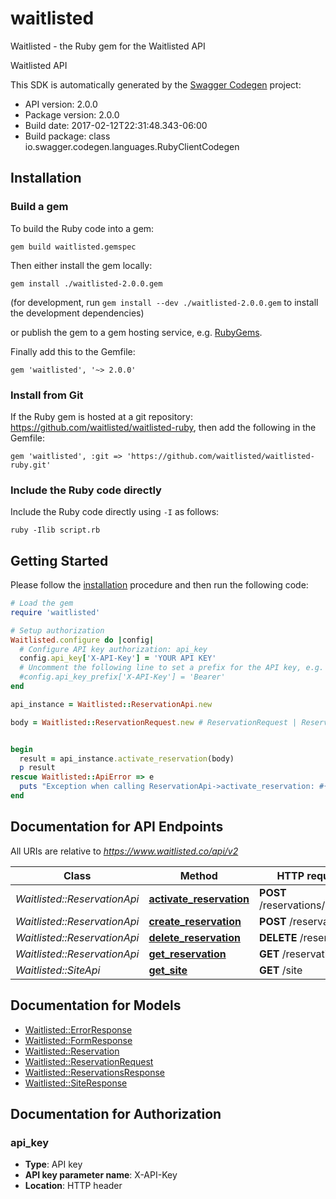 # waitlisted

Waitlisted - the Ruby gem for the Waitlisted API

Waitlisted API

This SDK is automatically generated by the [Swagger Codegen](https://github.com/swagger-api/swagger-codegen) project:

- API version: 2.0.0
- Package version: 2.0.0
- Build date: 2017-02-12T22:31:48.343-06:00
- Build package: class io.swagger.codegen.languages.RubyClientCodegen

## Installation

### Build a gem

To build the Ruby code into a gem:

```shell
gem build waitlisted.gemspec
```

Then either install the gem locally:

```shell
gem install ./waitlisted-2.0.0.gem
```
(for development, run `gem install --dev ./waitlisted-2.0.0.gem` to install the development dependencies)

or publish the gem to a gem hosting service, e.g. [RubyGems](https://rubygems.org/).

Finally add this to the Gemfile:

    gem 'waitlisted', '~> 2.0.0'

### Install from Git

If the Ruby gem is hosted at a git repository: https://github.com/waitlisted/waitlisted-ruby, then add the following in the Gemfile:

    gem 'waitlisted', :git => 'https://github.com/waitlisted/waitlisted-ruby.git'

### Include the Ruby code directly

Include the Ruby code directly using `-I` as follows:

```shell
ruby -Ilib script.rb
```

## Getting Started

Please follow the [installation](#installation) procedure and then run the following code:
```ruby
# Load the gem
require 'waitlisted'

# Setup authorization
Waitlisted.configure do |config|
  # Configure API key authorization: api_key
  config.api_key['X-API-Key'] = 'YOUR API KEY'
  # Uncomment the following line to set a prefix for the API key, e.g. 'Bearer' (defaults to nil)
  #config.api_key_prefix['X-API-Key'] = 'Bearer'
end

api_instance = Waitlisted::ReservationApi.new

body = Waitlisted::ReservationRequest.new # ReservationRequest | Reservation Data


begin
  result = api_instance.activate_reservation(body)
  p result
rescue Waitlisted::ApiError => e
  puts "Exception when calling ReservationApi->activate_reservation: #{e}"
end

```

## Documentation for API Endpoints

All URIs are relative to *https://www.waitlisted.co/api/v2*

Class | Method | HTTP request | Description
------------ | ------------- | ------------- | -------------
*Waitlisted::ReservationApi* | [**activate_reservation**](docs/ReservationApi.md#activate_reservation) | **POST** /reservations/activate | 
*Waitlisted::ReservationApi* | [**create_reservation**](docs/ReservationApi.md#create_reservation) | **POST** /reservations | 
*Waitlisted::ReservationApi* | [**delete_reservation**](docs/ReservationApi.md#delete_reservation) | **DELETE** /reservations | 
*Waitlisted::ReservationApi* | [**get_reservation**](docs/ReservationApi.md#get_reservation) | **GET** /reservations | 
*Waitlisted::SiteApi* | [**get_site**](docs/SiteApi.md#get_site) | **GET** /site | 


## Documentation for Models

 - [Waitlisted::ErrorResponse](docs/ErrorResponse.md)
 - [Waitlisted::FormResponse](docs/FormResponse.md)
 - [Waitlisted::Reservation](docs/Reservation.md)
 - [Waitlisted::ReservationRequest](docs/ReservationRequest.md)
 - [Waitlisted::ReservationsResponse](docs/ReservationsResponse.md)
 - [Waitlisted::SiteResponse](docs/SiteResponse.md)


## Documentation for Authorization


### api_key

- **Type**: API key
- **API key parameter name**: X-API-Key
- **Location**: HTTP header

